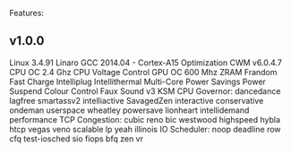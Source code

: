 Features:

v1.0.0
--------------
Linux 3.4.91
Linaro GCC 2014.04 - Cortex-A15 Optimization
CWM v6.0.4.7
CPU OC 2.4 Ghz
CPU Voltage Control
GPU OC 600 Mhz
ZRAM
Frandom
Fast Charge
Intelliplug
Intellithermal
Multi-Core Power Savings
Power Suspend
Colour Control
Faux Sound v3
KSM
CPU Governor:
	dancedance
	lagfree
	smartassv2
	intelliactive
	SavagedZen
	interactive
	conservative
	ondeman
	userspace
	wheatley
	powersave
	lionheart
	intellidemand
	performance
TCP Congestion:
	cubic
	reno
	bic
	westwood
	highspeed
	hybla
	htcp
	vegas
	veno
	scalable
	lp
	yeah
	illinois
IO Scheduler:
	noop
	deadline
	row
	cfq
	test-iosched
	sio
	fiops
	bfq
	zen
	vr